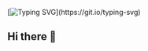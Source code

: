 [![Typing SVG](https://readme-typing-svg.demolab.com?font=DotGothic16&duration=5066&pause=920&color=8B4869&center=true&vCenter=true&random=true&width=435&lines=Ol%C3%A1%2C+seja+bem-vindo+ao+meu+perfil!;Hello%2C+welcome+to+my+profile!)](https://git.io/typing-svg)

## Hi there 👋

<!--
**JuliaComG/JuliaComG** is a ✨ _special_ ✨ repository because its `README.md` (this file) appears on your GitHub profile.

Here are some ideas to get you started:

- 🔭 I’m currently working on ...
- 🌱 I’m currently learning ...
- 👯 I’m looking to collaborate on ...
- 🤔 I’m looking for help with ...
- 💬 Ask me about ...
- 📫 How to reach me: ...
- 😄 Pronouns: ...
- ⚡ Fun fact: ...
-->
